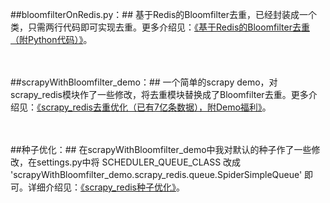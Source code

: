 ##bloomfilterOnRedis.py：##
基于Redis的Bloomfilter去重，已经封装成一个类，只需两行代码即可实现去重。更多介绍见：[《基于Redis的Bloomfilter去重（附Python代码）》](http://blog.csdn.net/bone_ace/article/details/53107018)。

</br></br>
##scrapyWithBloomfilter_demo：##
一个简单的scrapy demo，对scrapy_redis模块作了一些修改，将去重模块替换成了Bloomfilter去重。更多介绍见：[《scrapy_redis去重优化（已有7亿条数据），附Demo福利》](http://blog.csdn.net/bone_ace/article/details/53099042)。

</br></br>
##种子优化：##
在scrapyWithBloomfilter_demo中我对默认的种子作了一些修改，在settings.py中将 SCHEDULER_QUEUE_CLASS 改成 'scrapyWithBloomfilter_demo.scrapy_redis.queue.SpiderSimpleQueue' 即可。详细介绍见：[《scrapy_redis种子优化》](http://blog.csdn.net/bone_ace/article/details/53306629)。
</br></br>
